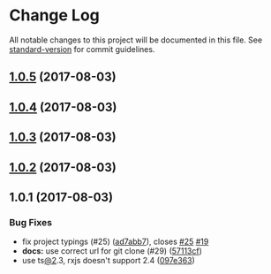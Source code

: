 # Change Log

All notable changes to this project will be documented in this file. See [standard-version](https://github.com/conventional-changelog/standard-version) for commit guidelines.

<a name="1.0.5"></a>
## [1.0.5](https://github.com/jgodi/angular-quickstart-lib/compare/v1.0.4...v1.0.5) (2017-08-03)



<a name="1.0.4"></a>
## [1.0.4](https://github.com/jgodi/angular-quickstart-lib/compare/v1.0.3...v1.0.4) (2017-08-03)



<a name="1.0.3"></a>
## [1.0.3](https://github.com/jgodi/angular-quickstart-lib/compare/v1.0.2...v1.0.3) (2017-08-03)



<a name="1.0.2"></a>
## [1.0.2](https://github.com/jgodi/angular-quickstart-lib/compare/v1.0.1...v1.0.2) (2017-08-03)



<a name="1.0.1"></a>
## 1.0.1 (2017-08-03)


### Bug Fixes

* fix project typings (#25) ([ad7abb7](https://github.com/jgodi/angular-quickstart-lib/commit/ad7abb7)), closes [#25](https://github.com/jgodi/angular-quickstart-lib/issues/25) [#19](https://github.com/jgodi/angular-quickstart-lib/issues/19)
* **docs:** use correct url for git clone (#29) ([57113cf](https://github.com/jgodi/angular-quickstart-lib/commit/57113cf))
* use ts[@2](https://github.com/2).3, rxjs doesn't support 2.4 ([097e363](https://github.com/jgodi/angular-quickstart-lib/commit/097e363))
